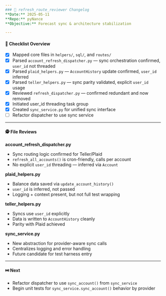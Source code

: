 ```yaml
---
### 🧾 refresh_route_reviewer Changelog
**Date:** 2025-05-11  
**Repo:** pyNance  
**Objective:** Forecast sync & architecture stabilization  

---
```


#### 📌 Checklist Overview

- [x] Mapped core files in `helpers/`, `sql/`, and `routes/`
- [x] Parsed `account_refresh_dispatcher.py` — sync orchestration confirmed, `user_id` not threaded
- [x] Parsed `plaid_helpers.py` — `AccountHistory` update confirmed, `user_id` inferred
- [x] Parsed `teller_helpers.py` — sync parity validated, explicit `user_id` usage
- [x] Reviewed `refresh_dispatcher.py` — confirmed redundant and now removed
- [x] Initiated user_id threading task group
- [x] Created `sync_service.py` for unified sync interface
- [ ] Refactor dispatcher to use sync service

---

#### 🕵️ File Reviews

**account_refresh_dispatcher.py**

- Sync routing logic confirmed for Teller/Plaid
- `refresh_all_accounts()` is cron-friendly, calls per account
- No explicit `user_id` threading — inferred via `Account`

**plaid_helpers.py**

- Balance data saved via `update_account_history()`
- `user_id` is inferred, not passed
- Logging + context present, but not full test wrapping

**teller_helpers.py**

- Syncs use `user_id` explicitly
- Data is written to `AccountHistory` cleanly
- Parity with Plaid achieved

**sync_service.py**

- New abstraction for provider-aware sync calls
- Centralizes logging and error handling
- Future candidate for test harness entry

---

#### ⏭️ Next

- Refactor dispatcher to use `sync_account()` from `sync_service`
- Begin unit tests for `sync_service.sync_account()` behavior by provider
